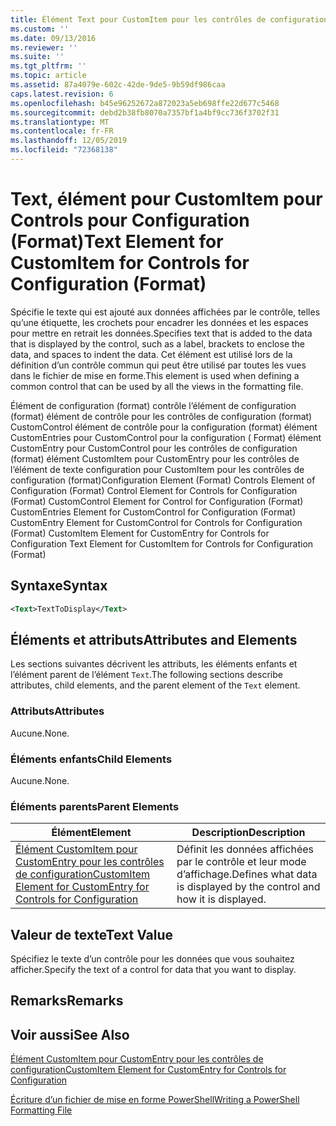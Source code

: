 ```yaml
---
title: Élément Text pour CustomItem pour les contrôles de configuration (format) | Microsoft Docs
ms.custom: ''
ms.date: 09/13/2016
ms.reviewer: ''
ms.suite: ''
ms.tgt_pltfrm: ''
ms.topic: article
ms.assetid: 87a4079e-602c-42de-9de5-9b59df986caa
caps.latest.revision: 6
ms.openlocfilehash: b45e96252672a872023a5eb698ffe22d677c5468
ms.sourcegitcommit: debd2b38fb8070a7357bf1a4bf9cc736f3702f31
ms.translationtype: MT
ms.contentlocale: fr-FR
ms.lasthandoff: 12/05/2019
ms.locfileid: "72368138"
---
```

# <a name="text-element-for-customitem-for-controls-for-configuration-format"></a><span data-ttu-id="e4061-102">Text, élément pour CustomItem pour Controls pour Configuration (Format)</span><span class="sxs-lookup"><span data-stu-id="e4061-102">Text Element for CustomItem for Controls for Configuration (Format)</span></span>

<span data-ttu-id="e4061-103">Spécifie le texte qui est ajouté aux données affichées par le contrôle, telles qu’une étiquette, les crochets pour encadrer les données et les espaces pour mettre en retrait les données.</span><span class="sxs-lookup"><span data-stu-id="e4061-103">Specifies text that is added to the data that is displayed by the control, such as a label, brackets to enclose the data, and spaces to indent the data.</span></span> <span data-ttu-id="e4061-104">Cet élément est utilisé lors de la définition d’un contrôle commun qui peut être utilisé par toutes les vues dans le fichier de mise en forme.</span><span class="sxs-lookup"><span data-stu-id="e4061-104">This element is used when defining a common control that can be used by all the views in the formatting file.</span></span>

<span data-ttu-id="e4061-105">Élément de configuration (format) contrôle l’élément de configuration (format) élément de contrôle pour les contrôles de configuration (format) CustomControl élément de contrôle pour la configuration (format) élément CustomEntries pour CustomControl pour la configuration ( Format) élément CustomEntry pour CustomControl pour les contrôles de configuration (format) élément CustomItem pour CustomEntry pour les contrôles de l’élément de texte configuration pour CustomItem pour les contrôles de configuration (format)</span><span class="sxs-lookup"><span data-stu-id="e4061-105">Configuration Element (Format) Controls Element of Configuration (Format) Control Element for Controls for Configuration (Format) CustomControl Element for Control for Configuration (Format) CustomEntries Element for CustomControl for Configuration (Format) CustomEntry Element for CustomControl for Controls for Configuration (Format) CustomItem Element for CustomEntry for Controls for Configuration Text Element for CustomItem for Controls for Configuration (Format)</span></span>

## <a name="syntax"></a><span data-ttu-id="e4061-106">Syntaxe</span><span class="sxs-lookup"><span data-stu-id="e4061-106">Syntax</span></span>

```xml
<Text>TextToDisplay</Text>
```

## <a name="attributes-and-elements"></a><span data-ttu-id="e4061-107">Éléments et attributs</span><span class="sxs-lookup"><span data-stu-id="e4061-107">Attributes and Elements</span></span>

<span data-ttu-id="e4061-108">Les sections suivantes décrivent les attributs, les éléments enfants et l’élément parent de l’élément `Text`.</span><span class="sxs-lookup"><span data-stu-id="e4061-108">The following sections describe attributes, child elements, and the parent element of the `Text` element.</span></span>

### <a name="attributes"></a><span data-ttu-id="e4061-109">Attributs</span><span class="sxs-lookup"><span data-stu-id="e4061-109">Attributes</span></span>

<span data-ttu-id="e4061-110">Aucune.</span><span class="sxs-lookup"><span data-stu-id="e4061-110">None.</span></span>

### <a name="child-elements"></a><span data-ttu-id="e4061-111">Éléments enfants</span><span class="sxs-lookup"><span data-stu-id="e4061-111">Child Elements</span></span>

<span data-ttu-id="e4061-112">Aucune.</span><span class="sxs-lookup"><span data-stu-id="e4061-112">None.</span></span>

### <a name="parent-elements"></a><span data-ttu-id="e4061-113">Éléments parents</span><span class="sxs-lookup"><span data-stu-id="e4061-113">Parent Elements</span></span>

|<span data-ttu-id="e4061-114">Élément</span><span class="sxs-lookup"><span data-stu-id="e4061-114">Element</span></span>|<span data-ttu-id="e4061-115">Description</span><span class="sxs-lookup"><span data-stu-id="e4061-115">Description</span></span>|
|-------------|-----------------|
|[<span data-ttu-id="e4061-116">Élément CustomItem pour CustomEntry pour les contrôles de configuration</span><span class="sxs-lookup"><span data-stu-id="e4061-116">CustomItem Element for CustomEntry for Controls for Configuration</span></span>](./customitem-element-for-customentry-for-controls-for-configuration-format.md)|<span data-ttu-id="e4061-117">Définit les données affichées par le contrôle et leur mode d’affichage.</span><span class="sxs-lookup"><span data-stu-id="e4061-117">Defines what data is displayed by the control and how it is displayed.</span></span>|

## <a name="text-value"></a><span data-ttu-id="e4061-118">Valeur de texte</span><span class="sxs-lookup"><span data-stu-id="e4061-118">Text Value</span></span>

<span data-ttu-id="e4061-119">Spécifiez le texte d’un contrôle pour les données que vous souhaitez afficher.</span><span class="sxs-lookup"><span data-stu-id="e4061-119">Specify the text of a control for data that you want to display.</span></span>

## <a name="remarks"></a><span data-ttu-id="e4061-120">Remarks</span><span class="sxs-lookup"><span data-stu-id="e4061-120">Remarks</span></span>

## <a name="see-also"></a><span data-ttu-id="e4061-121">Voir aussi</span><span class="sxs-lookup"><span data-stu-id="e4061-121">See Also</span></span>

[<span data-ttu-id="e4061-122">Élément CustomItem pour CustomEntry pour les contrôles de configuration</span><span class="sxs-lookup"><span data-stu-id="e4061-122">CustomItem Element for CustomEntry for Controls for Configuration</span></span>](./customitem-element-for-customentry-for-controls-for-configuration-format.md)

[<span data-ttu-id="e4061-123">Écriture d’un fichier de mise en forme PowerShell</span><span class="sxs-lookup"><span data-stu-id="e4061-123">Writing a PowerShell Formatting File</span></span>](./writing-a-powershell-formatting-file.md)
